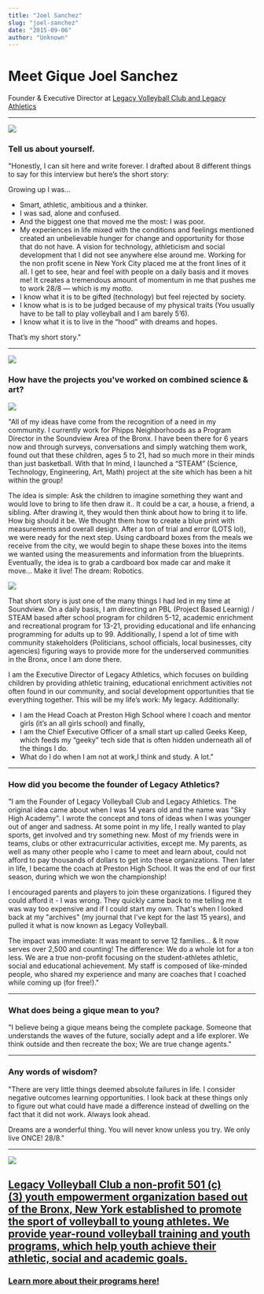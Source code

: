 ```yaml
---
title: "Joel Sanchez"
slug: "joel-sanchez"
date: "2015-09-06"
author: "Unknown"
---
```


# Meet Gique Joel Sanchez

Founder & Executive Director at [Legacy Volleyball Club and Legacy Athletics](http://www.legacyvbc.com/)

* * *

![](https://images.squarespace-cdn.com/content/v1/525f99bee4b09c141b6f8b0c/1441567804783-9U4ZOGIJ7TIC06DUARCR/image-asset.png?format=original)

### **Tell us about yourself.**

"Honestly, I can sit here and write forever. I drafted about 8 different things to say for this interview but here’s the short story:

Growing up I was...

-   Smart, athletic, ambitious and a thinker.
-   I was sad, alone and confused.
-   And the biggest one that moved me the most: I was poor.
-   My experiences in life mixed with the conditions and feelings mentioned created an unbelievable hunger for change and opportunity for those that do not have. A vision for technology, athleticism and social development that I did not see anywhere else around me. Working for the non profit scene in New York City placed me at the front lines of it all. I get to see, hear and feel with people on a daily basis and it moves me! It creates a tremendous amount of momentum in me that pushes me to work 28/8 — which is my motto.
-   I know what it is to be gifted (technology) but feel rejected by society.
-   I know what is is to be judged because of my physical traits (You usually have to be tall to play volleyball and I am barely 5’6).
-   I know what it is to live in the “hood” with dreams and hopes.

That’s my short story."

* * *

![](https://images.squarespace-cdn.com/content/v1/525f99bee4b09c141b6f8b0c/1441567649948-KKL209P7Y70NSBXHRUEP/image-asset.jpeg?format=original)

### How have the projects you've worked on combined science & art?

![](https://images.squarespace-cdn.com/content/v1/525f99bee4b09c141b6f8b0c/1441567677703-HZZ096FGOFQQBDP1L2JG/image-asset.jpeg?format=original)

"All of my ideas have come from the recognition of a need in my community. I currently work for Phipps Neighborhoods as a Program Director in the Soundview Area of the Bronx. I have been there for 6 years now and through surveys, conversations and simply watching them work, found out that these children, ages 5 to 21, had so much more in their minds than just basketball. With that In mind, I launched a “STEAM” (Science, Technology, Engineering, Art, Math) project at the site which has been a hit within the group!

The idea is simple: Ask the children to imagine something they want and would love to bring to life then draw it.. It could be a car, a house, a friend, a sibling. After drawing it, they would then think about how to bring it to life. How big should it be. We thought them how to create a blue print with measurements and overall design. After a ton of trial and error (LOTS lol), we were ready for the next step. Using cardboard boxes from the meals we receive from the city, we would begin to shape these boxes into the items we wanted using the measurements and information from the blueprints. Eventually, the idea is to grab a cardboard box made car and make it move… Make it live! The dream: Robotics.

![](https://images.squarespace-cdn.com/content/v1/525f99bee4b09c141b6f8b0c/1441567834717-UHA3K1OURFTRPSAMHMSA/image-asset.jpeg?format=original)

That short story is just one of the many things I had led in my time at Soundview. On a daily basis, I am directing an PBL (Project Based Learnig) / STEAM based after school program for children 5-12, academic enrichment and recreational program for 13-21, providing educational and life enhancing programming for adults up to 99. Additionally, I spend a lot of time with community stakeholders (Politicians, school officials, local businesses, city agencies) figuring ways to provide more for the underserved communities in the Bronx, once I am done there.

I am the Executive Director of Legacy Athletics, which focuses on building children by providing athletic training, educational enrichment activities not often found in our community, and social development opportunities that tie everything together. This will be my life’s work: My legacy. Additionally:

-   I am the Head Coach at Preston High School where I coach and mentor girls (it’s an all girls school) and finally,
-   I am the Chief Executive Officer of a small start up called Geeks Keep, which feeds my “geeky” tech side that is often hidden underneath all of the things I do.
-   What do I do when I am not at work,I think and study. A lot."

* * *

### How did you become the founder of Legacy Athletics?

"I am the Founder of Legacy Volleyball Club and Legacy Athletics. The original idea came about when I was 14 years old and the name was "Sky High Academy". I wrote the concept and tons of ideas when I was younger out of anger and sadness. At some point in my life, I really wanted to play sports, get involved and try something new. Most of my friends were in teams, clubs or other extracurricular activities, except me. My parents, as well as many other people who I came to meet and learn about, could not afford to pay thousands of dollars to get into these organizations. Then later in life, I became the coach at Preston High School. It was the end of our first season, during which we won the championship! 

I encouraged parents and players to join these organizations. I figured they could afford it - I was wrong. They quickly came back to me telling me it was way too expensive and if I could start my own. That's when I looked back at my "archives" (my journal that I've kept for the last 15 years), and pulled it what is now known as Legacy Volleyball. 

The impact was immediate: It was meant to serve 12 families... & It now serves over 2,500 and counting! The difference: We do a whole lot for a ton less. We are a true non-profit focusing on the student-athletes athletic, social and educational achievement. My staff is composed of like-minded people, who shared my experience and many are coaches that I coached while coming up (for free!)."

* * *

### **What does being a gique mean to you?** 

"I believe being a gique means being the complete package. Someone that understands the waves of the future, socially adept and a life explorer. We think outside and then recreate the box; We are true change agents."

* * *

### **Any words of wisdom?**

"There are very little things deemed absolute failures in life. I consider negative outcomes learning opportunities. I look back at these things only to figure out what could have made a difference instead of dwelling on the fact that it did not work. Always look ahead. 

Dreams are a wonderful thing. You will never know unless you try. We only live ONCE! 28/8."

* * *

[![](https://images.squarespace-cdn.com/content/v1/525f99bee4b09c141b6f8b0c/1441567419859-HS4XW7B3Z0ISCQPB1LO5/image-asset.png?format=original)](http://www.legacyvbc.com/)

## [Legacy Volleyball Club a non-profit 501 (c)(3) youth empowerment organization based out of the Bronx, New York established to promote the sport of volleyball to young athletes. We provide year-round volleyball training and youth programs, which help youth achieve their athletic, social and academic goals.](http://www.legacyvbc.com/)

### [**Learn more about their programs here!**](http://www.legacyvbc.com/)
